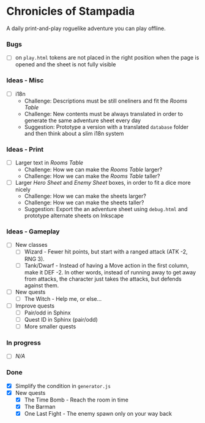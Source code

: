 # Chronicles of Stampadia

A daily print-and-play roguelike adventure you can play offline.

### Bugs

- [ ] on `play.html` tokens are not placed in the right position when the page is opened and the sheet is not fully visible

### Ideas - Misc

- [ ] i18n
  - Challenge: Descriptions must be still oneliners and fit the _Rooms Table_
  - Challenge: New contents must be always translated in order to generate the same adventure sheet every day
  - Suggestion: Prototype a version with a translated `database` folder and then think about a slim i18n system

### Ideas - Print

- [ ] Larger text in _Rooms Table_
  - Challenge: How we can make the _Rooms Table_ larger?
  - Challenge: How we can make the _Rooms Table_ taller?
- [ ] Larger _Hero Sheet_ and _Enemy Sheet_ boxes, in order to fit a dice more nicely
  - Challenge: How we can make the sheets larger?
  - Challenge: How we can make the sheets taller?
  - Suggestion: Export the an adventure sheet using `debug.html` and prototype alternate sheets on Inkscape

### Ideas - Gameplay

- [ ] New classes
  - [ ] Wizard - Fewer hit points, but start with a ranged attack (ATK -2, RNG 3).
  - [ ] Tank/Dwarf - Instead of having a Move action in the first column, make it DEF -2. In other words, instead of running away to get away from attacks, the character just takes the attacks, but defends against them.
- [ ] New quests
  - [ ] The Witch - Help me, or else...
- [ ] Improve quests
  - [ ] Pair/odd in Sphinx
  - [ ] Quest ID in Sphinx (pair/odd)
  - [ ] More smaller quests

### In progress

- [ ] _N/A_

### Done

- [x] Simplify the condition in `generator.js`
- [x] New quests
  - [x] The Time Bomb - Reach the room in time
  - [x] The Barman
  - [x] One Last Fight - The enemy spawn only on your way back  